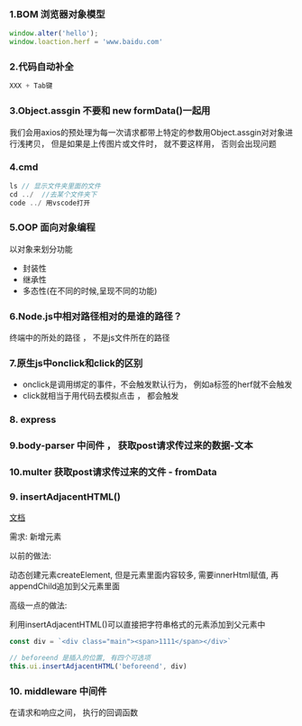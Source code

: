 ### 1.BOM 浏览器对象模型
```js
window.alter('hello');
window.loaction.herf = 'www.baidu.com'
```

### 2.代码自动补全
```js
XXX + Tab键
```

### 3.Object.assgin 不要和 new formData()一起用

我们会用axios的预处理为每一次请求都带上特定的参数用Object.assgin对对象进行浅拷贝， 但是如果是上传图片或文件时， 就不要这样用， 否则会出现问题

### 4.cmd
```js
ls // 显示文件夹里面的文件
cd ../  //去某个文件夹下
code ../ 用vscode打开
```

### 5.OOP 面向对象编程

以对象来划分功能
+ 封装性
+ 继承性
+ 多态性(在不同的时候,呈现不同的功能)


### 6.Node.js中相对路径相对的是谁的路径？

终端中的所处的路径 ， 不是js文件所在的路径


### 7.原生js中onclick和click的区别

+ onclick是调用绑定的事件，不会触发默认行为， 例如a标签的herf就不会触发
+ click就相当于用代码去模拟点击 ， 都会触发


### 8. express

### 9.body-parser 中间件 ， 获取post请求传过来的数据-文本

### 10.multer 获取post请求传过来的文件 - fromData


### 9. insertAdjacentHTML()
[文档](https://developer.mozilla.org/zh-CN/docs/Web/API/Element/insertAdjacentHTML)

需求: 新增元素

以前的做法:

  动态创建元素createElement, 但是元素里面内容较多, 需要innerHtml赋值, 再appendChild追加到父元素里面
 
高级一点的做法:

  利用insertAdjacentHTML()可以直接把字符串格式的元素添加到父元素中
  
```js
const div = `<div class="main"><span>1111</span></div>`

// beforeend 是插入的位置, 有四个可选项
this.ui.insertAdjacentHTML('beforeend', div)
```
  
  
### 10. middleware 中间件

在请求和响应之间， 执行的回调函数












